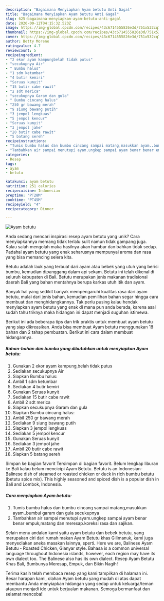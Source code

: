 ```yaml
---
description: "Bagaimana Menyiapkan Ayam betutu Anti Gagal"
title: "Bagaimana Menyiapkan Ayam betutu Anti Gagal"
slug: 625-bagaimana-menyiapkan-ayam-betutu-anti-gagal
date: 2020-09-12T04:15:32.523Z
image: https://img-global.cpcdn.com/recipes/43c6714555826e3d/751x532cq70/ayam-betutu-foto-resep-utama.jpg
thumbnail: https://img-global.cpcdn.com/recipes/43c6714555826e3d/751x532cq70/ayam-betutu-foto-resep-utama.jpg
cover: https://img-global.cpcdn.com/recipes/43c6714555826e3d/751x532cq70/ayam-betutu-foto-resep-utama.jpg
author: Betty Moreno
ratingvalue: 4.7
reviewcount: 5
recipeingredient:
- "2 ekor ayam kampungbelah tidak putus"
- "secukupnya Air"
- " Bumbu halus"
- "1 sdm ketumbar"
- "4 butir kemiri"
- "Seruas kunyit"
- "15 butir cabe rawit"
- "2 sdt merica"
- "secukupnya Garam dan gula"
- " Bumbu cincang halus"
- "250 gr bawang merah"
- "9 siung bawang putih"
- "3 jempol lengkuas"
- "5 jempol kencur"
- "Seruas kunyit"
- "3 jempol jahe"
- "20 butir cabe rawit"
- "5 batang sereh"
recipeinstructions:
- "Tumis bumbu halus dan bumbu cincang sampai matang,masukkan ayam..bumbui garam dan gula secukupnya"
- "Tambahkan air sampai menutupi ayam.ungkep sampai ayam benar benar empuk,matang dan meresap.koreksi rasa dan sajikan."
categories:
- Resep
tags:
- ayam
- betutu

katakunci: ayam betutu 
nutrition: 251 calories
recipecuisine: Indonesian
preptime: "PT28M"
cooktime: "PT45M"
recipeyield: "4"
recipecategory: Dinner

---
```



![Ayam betutu](https://img-global.cpcdn.com/recipes/43c6714555826e3d/751x532cq70/ayam-betutu-foto-resep-utama.jpg)

Anda sedang mencari inspirasi resep ayam betutu yang unik? Cara menyiapkannya memang tidak terlalu sulit namun tidak gampang juga. Kalau salah mengolah maka hasilnya akan hambar dan bahkan tidak sedap. Padahal ayam betutu yang enak seharusnya mempunyai aroma dan rasa yang bisa memancing selera kita.

Betutu adalah lauk yang terbuat dari ayam atau bebek yang utuh yang berisi bumbu, kemudian dipanggang dalam api sekam. Betutu ini telah dikenal di seluruh kabupaten di Bali. Betutu merupakan jenis makanan tradisional daerah Bali yang bahan mentahnya berupa karkas utuh itik dan ayam.

Banyak hal yang sedikit banyak mempengaruhi kualitas rasa dari ayam betutu, mulai dari jenis bahan, kemudian pemilihan bahan segar hingga cara membuat dan menghidangkannya. Tak perlu pusing kalau hendak menyiapkan ayam betutu yang enak di mana pun anda berada, karena asal sudah tahu triknya maka hidangan ini dapat menjadi suguhan istimewa.


Berikut ini ada beberapa tips dan trik praktis untuk membuat ayam betutu yang siap dikreasikan. Anda bisa membuat Ayam betutu menggunakan 18 bahan dan 2 tahap pembuatan. Berikut ini cara dalam membuat hidangannya.

<!--inarticleads1-->

##### Bahan-bahan dan bumbu yang dibutuhkan untuk menyiapkan Ayam betutu:

1. Gunakan 2 ekor ayam kampung,belah tidak putus
1. Sediakan secukupnya Air
1. Siapkan  Bumbu halus:
1. Ambil 1 sdm ketumbar
1. Sediakan 4 butir kemiri
1. Gunakan Seruas kunyit
1. Sediakan 15 butir cabe rawit
1. Ambil 2 sdt merica
1. Siapkan secukupnya Garam dan gula
1. Siapkan  Bumbu cincang halus:
1. Ambil 250 gr bawang merah
1. Sediakan 9 siung bawang putih
1. Siapkan 3 jempol lengkuas
1. Sediakan 5 jempol kencur
1. Gunakan Seruas kunyit
1. Sediakan 3 jempol jahe
1. Ambil 20 butir cabe rawit
1. Siapkan 5 batang sereh


Simpan ke bagian favorit Tersimpan di bagian favorit. Belum lengkap liburan ke Bali kalau belum mencicipi Ayam Betutu. Betutu is an Indonesian-Balinese dish of steamed or roasted chicken or duck in rich bumbu betutu (betutu spice mix). This highly seasoned and spiced dish is a popular dish in Bali and Lombok, Indonesia. 

<!--inarticleads2-->

##### Cara menyiapkan Ayam betutu:

1. Tumis bumbu halus dan bumbu cincang sampai matang,masukkan ayam..bumbui garam dan gula secukupnya
1. Tambahkan air sampai menutupi ayam.ungkep sampai ayam benar benar empuk,matang dan meresap.koreksi rasa dan sajikan.


Selain menu andalan kami yaitu ayam betutu dan bebek betutu, yang merupakan ciri dari rumah makan Ayam Betutu khas Gilimanuk, kami juga menyediakan aneka masakan lainnya, sperti. Here we are, Balinese Ayam Betutu - Roasted Chicken, Gianyar style. Bahasa is a common universal language throughout Indonesia islands, however, each region may have its own dialect too. The Balinese also has its own dialect. Resep Ayam Betutu Khas Bali, Bumbunya Meresap, Empuk, dan Bikin Nagih! 

Terima kasih telah membaca resep yang kami tampilkan di halaman ini. Besar harapan kami, olahan Ayam betutu yang mudah di atas dapat membantu Anda menyiapkan hidangan yang sedap untuk keluarga/teman ataupun menjadi ide untuk berjualan makanan. Semoga bermanfaat dan selamat mencoba!

